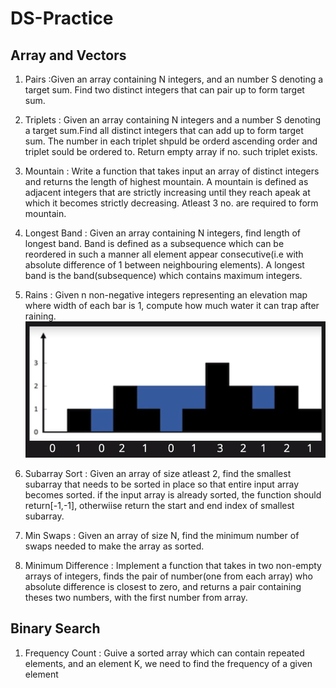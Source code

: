 # DS-Practice

## Array and Vectors
1. Pairs :Given an array containing N integers, and an number S denoting a target sum. Find two distinct integers that can pair up to form target sum. 

2. Triplets : Given an array containing N integers and a number S denoting a target sum.Find all distinct integers that can add up to form target sum. The number in each triplet shpuld be orderd ascending order and triplet sould be ordered 
to. Return empty array if no. such triplet exists.

3. Mountain : Write a function that takes input an array of distinct integers and returns the length of highest mountain. A mountain is defined as adjacent integers that are strictly increasing until they reach apeak at which it becomes strictly decreasing. Atleast 3 no. are required to form mountain.

4. Longest Band : Given an array containing N integers, find length of longest band. Band is defined as a subsequence which can be reordered in such a manner all element appear consecutive(i.e with absolute difference of 1 between neighbouring elements). A longest band is the band(subsequence) which contains maximum integers.

5. Rains : Given n non-negative integers representing an elevation map where width of each bar is 1, compute how much water it can trap after raining. 
          ![](./images/rains.png)
       
6. Subarray Sort : Given an array of size atleast 2, find the smallest subarray that needs to be sorted in place so that entire input array becomes sorted.
if the input array is already sorted, the function should return[-1,-1], otherwiise return the start and end index of smallest subarray.

7. Min Swaps : Given an array of size N, find the minimum number of swaps needed to make the array as sorted.

8. Minimum Difference : Implement a function that takes in two non-empty arrays of integers, finds the pair of number(one from each array) who absolute difference is closest to zero, and returns a pair containing theses two numbers, with the first number from array.


## Binary Search

1. Frequency Count : Guive a sorted array which can contain repeated elements, and an element K, we need to find the frequency of a given element